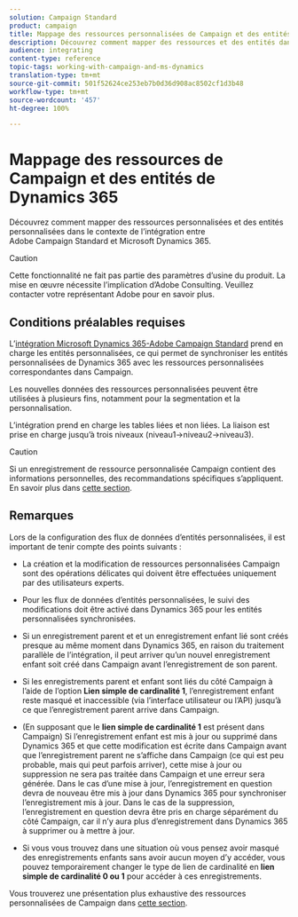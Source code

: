 ```yaml
---
solution: Campaign Standard
product: campaign
title: Mappage des ressources personnalisées de Campaign et des entités personnalisées de Dynamics 365
description: Découvrez comment mapper des ressources et des entités dans le contexte de l’intégration entre Adobe Campaign Standard et Microsoft Dynamics 365.
audience: integrating
content-type: reference
topic-tags: working-with-campaign-and-ms-dynamics
translation-type: tm+mt
source-git-commit: 501f52624ce253eb7b0d36d908ac8502cf1d3b48
workflow-type: tm+mt
source-wordcount: '457'
ht-degree: 100%

---
```



# Mappage des ressources de Campaign et des entités de Dynamics 365

Découvrez comment mapper des ressources personnalisées et des entités personnalisées dans le contexte de l’intégration entre Adobe Campaign Standard et Microsoft Dynamics 365.

>[!CAUTION]
>
>Cette fonctionnalité ne fait pas partie des paramètres d’usine du produit. La mise en œuvre nécessite l’implication d’Adobe Consulting. Veuillez contacter votre représentant Adobe pour en savoir plus.

## Conditions préalables requises

L’[intégration Microsoft Dynamics 365-Adobe Campaign Standard](../../integrating/using/working-with-campaign-standard-and-microsoft-dynamics-365.md) prend en charge les entités personnalisées, ce qui permet de synchroniser les entités personnalisées de Dynamics 365 avec les ressources personnalisées correspondantes dans Campaign.

Les nouvelles données des ressources personnalisées peuvent être utilisées à plusieurs fins, notamment pour la segmentation et la personnalisation.

L’intégration prend en charge les tables liées et non liées. La liaison est prise en charge jusqu’à trois niveaux (niveau1->niveau2->niveau3).

>[!CAUTION]
>
>Si un enregistrement de ressource personnalisée Campaign contient des informations personnelles, des recommandations spécifiques s’appliquent. En savoir plus dans [cette section](../../integrating/using/notices-and-recommendations-for-acs-and-ms-dynamics.md#privacy-linked-resources).

## Remarques

Lors de la configuration des flux de données d’entités personnalisées, il est important de tenir compte des points suivants :

* La création et la modification de ressources personnalisées Campaign sont des opérations délicates qui doivent être effectuées uniquement par des utilisateurs experts.
* Pour les flux de données d’entités personnalisées, le suivi des modifications doit être activé dans Dynamics 365 pour les entités personnalisées synchronisées.
* Si un enregistrement parent et et un enregistrement enfant lié sont créés presque au même moment dans Dynamics 365, en raison du traitement parallèle de l’intégration, il peut arriver qu’un nouvel enregistrement enfant soit créé dans Campaign avant l’enregistrement de son parent.

* Si les enregistrements parent et enfant sont liés du côté Campaign à l’aide de l’option **Lien simple de cardinalité 1**, l’enregistrement enfant reste masqué et inaccessible (via l’interface utilisateur ou l’API) jusqu’à ce que l’enregistrement parent arrive dans Campaign.

* (En supposant que le **lien simple de cardinalité 1** est présent dans Campaign) Si l’enregistrement enfant est mis à jour ou supprimé dans Dynamics 365 et que cette modification est écrite dans Campaign avant que l’enregistrement parent ne s’affiche dans Campaign (ce qui est peu probable, mais qui peut parfois arriver), cette mise à jour ou suppression ne sera pas traitée dans Campaign et une erreur sera générée. Dans le cas d’une mise à jour, l’enregistrement en question devra de nouveau être mis à jour dans Dynamics 365 pour synchroniser l’enregistrement mis à jour. Dans le cas de la suppression, l’enregistrement en question devra être pris en charge séparément du côté Campaign, car il n’y aura plus d’enregistrement dans Dynamics 365 à supprimer ou à mettre à jour.

* Si vous vous trouvez dans une situation où vous pensez avoir masqué des enregistrements enfants sans avoir aucun moyen d’y accéder, vous pouvez temporairement changer le type de lien de cardinalité en **lien simple de cardinalité 0 ou 1** pour accéder à ces enregistrements.

Vous trouverez une présentation plus exhaustive des ressources personnalisées de Campaign dans [cette section](../../developing/using/key-steps-to-add-a-resource.md).
